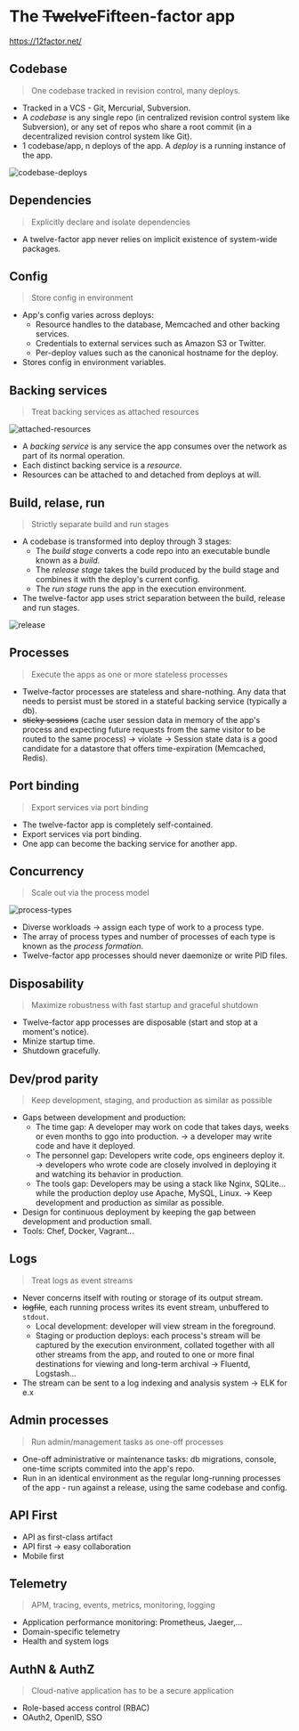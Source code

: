 # The ~~Twelve~~Fifteen-factor app

https://12factor.net/

## Codebase

> One codebase tracked in revision control, many deploys.

* Tracked in a VCS - Git, Mercurial, Subversion.
* A *codebase* is any single repo (in centralized revision control system like Subversion), or any set of repos who share a root commit (in a decentralized revision control system like Git).
* 1 codebase/app, n deploys of the app. A *deploy* is a running instance of the app.

![codebase-deploys](https://12factor.net/images/codebase-deploys.png)

## Dependencies

> Explicitly declare and isolate dependencies

* A twelve-factor app never relies on implicit existence of system-wide packages.

## Config

> Store config in environment

* App's config varies across deploys:
	* Resource handles to the database, Memcached and other backing services.
	* Credentials to external services such as Amazon S3 or Twitter.
	* Per-deploy values such as the canonical hostname for the deploy.
* Stores config in environment variables.

## Backing services

> Treat backing services as attached resources

![attached-resources](https://12factor.net/images/attached-resources.png)

* A *backing service* is any service the app consumes over the network as part of its normal operation.
* Each distinct backing service is a *resource*.
* Resources can be attached to and detached from deploys at will.

## Build, relase, run

> Strictly separate build and run stages

* A codebase is transformed into deploy through 3 stages:
	* The *build stage* converts a code repo into an executable bundle known as a *build*.
	* The *release stage* takes the build produced by the build stage and combines it with the deploy's current config.
	* The *run stage* runs the app in the execution environment.
* The twelve-factor app uses strict separation between the build, release and run stages.

![release](https://12factor.net/images/release.png)

## Processes

> Execute the apps as one or more stateless processes

* Twelve-factor processes are stateless and share-nothing. Any data that needs to persist must be stored in a stateful backing service (typically a db).
* ~~sticky sessions~~ (cache user session data in memory of the app's process and expecting future requests from the same visitor to be routed to the same process) -> violate -> Session state data is a good candidate for a datastore that offers time-expiration (Memcached, Redis).

## Port binding

> Export services via port binding

* The twelve-factor app is completely self-contained.
* Export services via port binding.
* One app can become the backing service for another app.

## Concurrency

> Scale out via the process model

![process-types](https://12factor.net/images/process-types.png)

* Diverse workloads -> assign each type of work to a process type.
* The array of process types and number of processes of each type is known as the *process formation*.
* Twelve-factor app processes should never daemonize or write PID files.

## Disposability

> Maximize robustness with fast startup and graceful shutdown

* Twelve-factor app processes are disposable (start and stop at a moment's notice).
* Minize startup time.
* Shutdown gracefully.

## Dev/prod parity

> Keep development, staging, and production as similar as possible

* Gaps between development and production:
    * The time gap: A developer may work on code that takes days, weeks or even months to ggo into production. -> a developer may write code and have it deployed.
    * The personnel gap: Developers write code, ops engineers deploy it. -> developers who wrote code are closely involved in deploying it and watching its behavior in production.
    * The tools gap: Developers may be using a stack like Nginx, SQLite... while the production deploy use Apache, MySQL, Linux. -> Keep development and production as similar as possible.
* Design for continuous deployment by keeping the gap between development and production small.
* Tools: Chef, Docker, Vagrant...

## Logs

> Treat logs as event streams

* Never concerns itself with routing or storage of its output stream.
* ~~logfile~~, each running process writes its event stream, unbuffered to `stdout`.
    * Local development: developer will view stream in the foreground.
    * Staging or production deploys: each process's stream will be captured by the execution environment, collated together with all other streams from the app, and routed to one or more final destinations for viewing and long-term archival -> Fluentd, Logstash...
* The stream can be sent to a log indexing and analysis system -> ELK for e.x

## Admin processes

> Run admin/management tasks as one-off processes

* One-off administrative or maintenance tasks: db migrations, console, one-time scripts commited into the app's repo.
* Run in an identical environment as the regular long-running processes of the app - run against a release, using the same codebase and config.

## API First

* API as first-class artifact
* API first -> easy collaboration
* Mobile first

## Telemetry

> APM, tracing, events, metrics, monitoring, logging

* Application performance monitoring: Prometheus, Jaeger,...
* Domain-specific telemetry
* Health and system logs

## AuthN & AuthZ

> Cloud-native application has to be a secure application

* Role-based access control (RBAC)
* OAuth2, OpenID, SSO
